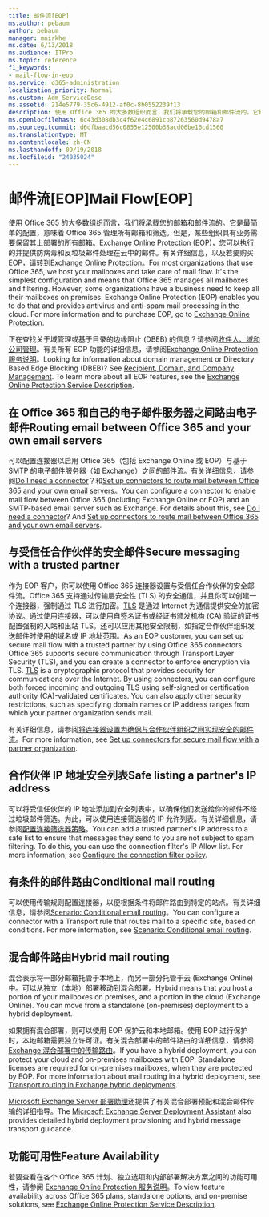 ```yaml
---
title: 邮件流[EOP]
ms.author: pebaum
author: pebaum
manager: mnirkhe
ms.date: 6/13/2018
ms.audience: ITPro
ms.topic: reference
f1_keywords:
- mail-flow-in-eop
ms.service: o365-administration
localization_priority: Normal
ms.custom: Adm_ServiceDesc
ms.assetid: 214e5779-35c6-4912-af0c-8b0552239f13
description: 使用 Office 365 的大多数组织而言，我们将承载您的邮箱和邮件流的。它是最简单的配置，意味着 Office 365 管理所有邮箱和筛选。但是，某些组织具有业务需要保留其上部署的所有邮箱。Exchange Online Protection (EOP)，您可以执行的并提供防病毒和反垃圾邮件处理在云中的邮件。有关详细信息，以及若要购买 EOP，请转到 Exchange Online Protection。
ms.openlocfilehash: 6c43d308db3c4f62e4c6891cb87263560d9478a7
ms.sourcegitcommit: d6dfbaacd56c0855e12500b38acd06be16cd1560
ms.translationtype: MT
ms.contentlocale: zh-CN
ms.lasthandoff: 09/19/2018
ms.locfileid: "24035024"
---
```

# <a name="mail-floweop"></a><span data-ttu-id="56ca2-107">邮件流[EOP]</span><span class="sxs-lookup"><span data-stu-id="56ca2-107">Mail Flow[EOP]</span></span>

<span data-ttu-id="56ca2-p102">使用 Office 365 的大多数组织而言，我们将承载您的邮箱和邮件流的。它是最简单的配置，意味着 Office 365 管理所有邮箱和筛选。但是，某些组织具有业务需要保留其上部署的所有邮箱。Exchange Online Protection (EOP)，您可以执行的并提供防病毒和反垃圾邮件处理在云中的邮件。有关详细信息，以及若要购买 EOP，请转到[Exchange Online Protection](https://products.office.com/en-us/exchange/exchange-email-security-spam-protection)。</span><span class="sxs-lookup"><span data-stu-id="56ca2-p102">For most organizations that use Office 365, we host your mailboxes and take care of mail flow. It's the simplest configuration and means that Office 365 manages all mailboxes and filtering. However, some organizations have a business need to keep all their mailboxes on premises. Exchange Online Protection (EOP) enables you to do that and provides antivirus and anti-spam mail processing in the cloud. For more information and to purchase EOP, go to [Exchange Online Protection](https://products.office.com/en-us/exchange/exchange-email-security-spam-protection).</span></span>
  
<span data-ttu-id="56ca2-p103">正在查找关于域管理或基于目录的边缘阻止 (DBEB) 的信息？请参阅[收件人、域和公司管理](recipient-domain-and-company-management.md)。有关所有 EOP 功能的详细信息，请参阅[Exchange Online Protection 服务说明](exchange-online-protection-service-description.md)。</span><span class="sxs-lookup"><span data-stu-id="56ca2-p103">Looking for information about domain management or Directory Based Edge Blocking (DBEB)? See [Recipient, Domain, and Company Management](recipient-domain-and-company-management.md). To learn more about all EOP features, see the [Exchange Online Protection Service Description](exchange-online-protection-service-description.md).</span></span>
  
## <a name="routing-email-between-office-365-and-your-own-email-servers"></a><span data-ttu-id="56ca2-116">在 Office 365 和自己的电子邮件服务器之间路由电子邮件</span><span class="sxs-lookup"><span data-stu-id="56ca2-116">Routing email between Office 365 and your own email servers</span></span>
<span data-ttu-id="56ca2-117"><a name="BKMK_outboundmailrouting"> </a></span><span class="sxs-lookup"><span data-stu-id="56ca2-117"><a name="BKMK_outboundmailrouting"> </a></span></span>

<span data-ttu-id="56ca2-p104">可以配置连接器以启用 Office 365（包括 Exchange Online 或 EOP）与基于 SMTP 的电子邮件服务器（如 Exchange）之间的邮件流。有关详细信息，请参阅[Do I need a connector](http://technet.microsoft.com/library/16731ae9-c909-49dd-bffc-a46e6151fc29.aspx)？和[Set up connectors to route mail between Office 365 and your own email servers](http://technet.microsoft.com/library/2e93fd60-a5ef-4e64-8e62-2b862b2d1033.aspx)。</span><span class="sxs-lookup"><span data-stu-id="56ca2-p104">You can configure a connector to enable mail flow between Office 365 (including Exchange Online or EOP) and an SMTP-based email server such as Exchange. For details about this, see [Do I need a connector](http://technet.microsoft.com/library/16731ae9-c909-49dd-bffc-a46e6151fc29.aspx)? And [Set up connectors to route mail between Office 365 and your own email servers](http://technet.microsoft.com/library/2e93fd60-a5ef-4e64-8e62-2b862b2d1033.aspx).</span></span>
  
## <a name="secure-messaging-with-a-trusted-partner"></a><span data-ttu-id="56ca2-121">与受信任合作伙伴的安全邮件</span><span class="sxs-lookup"><span data-stu-id="56ca2-121">Secure messaging with a trusted partner</span></span>
<span data-ttu-id="56ca2-122"><a name="BKMK_securemessagingwithatrustedpartner"> </a></span><span class="sxs-lookup"><span data-stu-id="56ca2-122"></span></span>

<span data-ttu-id="56ca2-p105">作为 EOP 客户，你可以使用 Office 365 连接器设置与受信任合作伙伴的安全邮件流。Office 365 支持通过传输层安全性 (TLS) 的安全通信，并且你可以创建一个连接器，强制通过 TLS 进行加密。[TLS](https://technet.microsoft.com/en-us/library/mt163898.aspx) 是通过 Internet 为通信提供安全的加密协议。通过使用连接器，可以使用自签名证书或经证书颁发机构 (CA) 验证的证书配置强制的入站和出站 TLS。还可以应用其他安全限制，如指定合作伙伴组织发送邮件时使用的域名或 IP 地址范围。</span><span class="sxs-lookup"><span data-stu-id="56ca2-p105">As an EOP customer, you can set up secure mail flow with a trusted partner by using Office 365 connectors. Office 365 supports secure communication through Transport Layer Security (TLS), and you can create a connector to enforce encryption via TLS. [TLS](https://technet.microsoft.com/en-us/library/mt163898.aspx) is a cryptographic protocol that provides security for communications over the Internet. By using connectors, you can configure both forced incoming and outgoing TLS using self-signed or certification authority (CA)-validated certificates. You can also apply other security restrictions, such as specifying domain names or IP address ranges from which your partner organization sends mail.</span></span> 
  
<span data-ttu-id="56ca2-128">有关详细信息，请参阅[将连接器设置为确保与合作伙伴组织之间实现安全的邮件流](https://technet.microsoft.com/en-us/library/dn751021%28v=exchg.150%29.aspx)。</span><span class="sxs-lookup"><span data-stu-id="56ca2-128">For more information, see [Set up connectors for secure mail flow with a partner organization](https://technet.microsoft.com/en-us/library/dn751021%28v=exchg.150%29.aspx).</span></span>
  
## <a name="safe-listing-a-partners-ip-address"></a><span data-ttu-id="56ca2-129">合作伙伴 IP 地址安全列表</span><span class="sxs-lookup"><span data-stu-id="56ca2-129">Safe listing a partner's IP address</span></span>
<span data-ttu-id="56ca2-130"><a name="BKMK_safelistingapartnersipaddress"> </a></span><span class="sxs-lookup"><span data-stu-id="56ca2-130"><a name="BKMK_safelistingapartnersipaddress"> </a></span></span>

<span data-ttu-id="56ca2-p106">可以将受信任伙伴的 IP 地址添加到安全列表中，以确保他们发送给你的邮件不经过垃圾邮件筛选。为此，可以使用连接筛选器的 IP 允许列表。有关详细信息，请参阅[配置连接筛选器策略](https://go.microsoft.com/fwlink/p/?LinkID=287108)。</span><span class="sxs-lookup"><span data-stu-id="56ca2-p106">You can add a trusted partner's IP address to a safe list to ensure that messages they send to you are not subject to spam filtering. To do this, you can use the connection filter's IP Allow list. For more information, see [Configure the connection filter policy](https://go.microsoft.com/fwlink/p/?LinkID=287108).</span></span>
  
## <a name="conditional-mail-routing"></a><span data-ttu-id="56ca2-134">有条件的邮件路由</span><span class="sxs-lookup"><span data-stu-id="56ca2-134">Conditional mail routing</span></span>
<span data-ttu-id="56ca2-135"><a name="BKMK_conditionalmailrouting"> </a></span><span class="sxs-lookup"><span data-stu-id="56ca2-135"></span></span>

<span data-ttu-id="56ca2-p107">可以使用传输规则配置连接器，以便根据条件将邮件路由到特定的站点。有关详细信息，请参阅[Scenario: Conditional email routing](http://technet.microsoft.com/library/82d105e2-e955-4e03-99c3-3314a5d21a4c.aspx)。</span><span class="sxs-lookup"><span data-stu-id="56ca2-p107">You can configure a connector with a Transport rule that routes mail to a specific site, based on conditions. For more information, see [Scenario: Conditional email routing](http://technet.microsoft.com/library/82d105e2-e955-4e03-99c3-3314a5d21a4c.aspx).</span></span>
  
## <a name="hybrid-mail-routing"></a><span data-ttu-id="56ca2-138">混合邮件路由</span><span class="sxs-lookup"><span data-stu-id="56ca2-138">Hybrid mail routing</span></span>
<span data-ttu-id="56ca2-139"><a name="BKMK_hybridmailrouting"> </a></span><span class="sxs-lookup"><span data-stu-id="56ca2-139"></span></span>

<span data-ttu-id="56ca2-p108">混合表示将一部分邮箱托管于本地上，而另一部分托管于云 (Exchange Online) 中。可以从独立（本地）部署移动到混合部署。</span><span class="sxs-lookup"><span data-stu-id="56ca2-p108">Hybrid means that you host a portion of your mailboxes on premises, and a portion in the cloud (Exchange Online). You can move from a standalone (on-premises) deployment to a hybrid deployment.</span></span>
  
<span data-ttu-id="56ca2-p109">如果拥有混合部署，则可以使用 EOP 保护云和本地邮箱。使用 EOP 进行保护时，本地邮箱需要独立许可证。有关混合部署中的邮件路由的详细信息，请参阅 [Exchange 混合部署中的传输路由](https://go.microsoft.com/fwlink/p/?LinkId=271757)。</span><span class="sxs-lookup"><span data-stu-id="56ca2-p109">If you have a hybrid deployment, you can protect your cloud and on-premises mailboxes with EOP. Standalone licenses are required for on-premises mailboxes, when they are protected by EOP. For more information about mail routing in a hybrid deployment, see [Transport routing in Exchange hybrid deployments](https://go.microsoft.com/fwlink/p/?LinkId=271757).</span></span>
  
<span data-ttu-id="56ca2-145">[Microsoft Exchange Server 部署助理](https://go.microsoft.com/fwlink/p/?LinkId=287036)还提供了有关混合部署预配和混合邮件传输的详细指导。</span><span class="sxs-lookup"><span data-stu-id="56ca2-145">The [Microsoft Exchange Server Deployment Assistant](https://go.microsoft.com/fwlink/p/?LinkId=287036) also provides detailed hybrid deployment provisioning and hybrid message transport guidance.</span></span> 
  
## <a name="feature-availability"></a><span data-ttu-id="56ca2-146">功能可用性</span><span class="sxs-lookup"><span data-stu-id="56ca2-146">Feature Availability</span></span>
<span data-ttu-id="56ca2-147"><a name="BKMK_hybridmailrouting"> </a></span><span class="sxs-lookup"><span data-stu-id="56ca2-147"></span></span>

<span data-ttu-id="56ca2-148">若要查看在各个 Office 365 计划、独立选项和内部部署解决方案之间的功能可用性，请参阅 [Exchange Online Protection 服务说明](exchange-online-protection-service-description.md)。</span><span class="sxs-lookup"><span data-stu-id="56ca2-148">To view feature availability across Office 365 plans, standalone options, and on-premise solutions, see [Exchange Online Protection Service Description](exchange-online-protection-service-description.md).</span></span>
  

